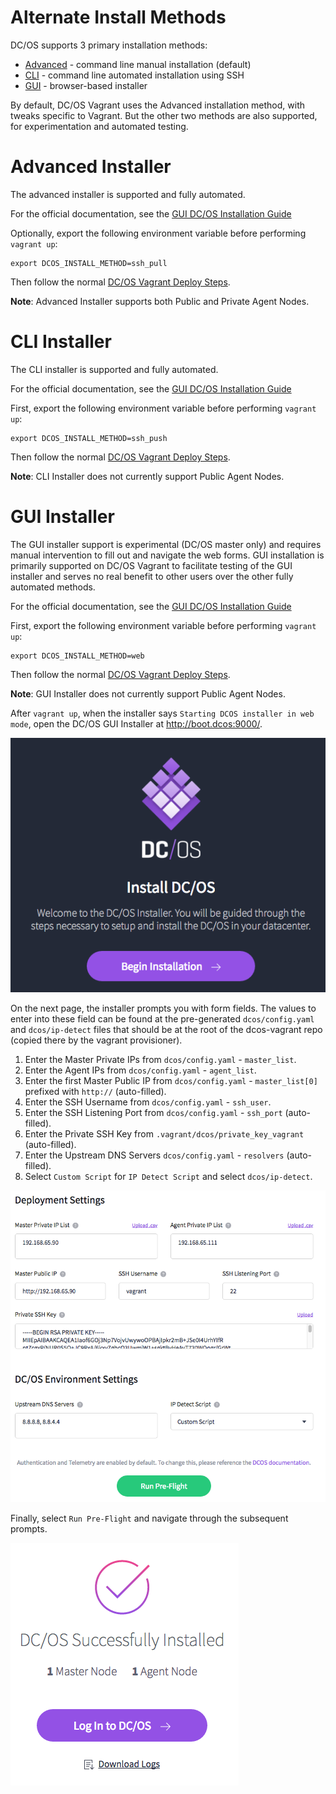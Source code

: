# Alternate Install Methods

DC/OS supports 3 primary installation methods:

- [Advanced](#advanced-installer) - command line manual installation (default)
- [CLI](#cli-installer) - command line automated installation using SSH
- [GUI](#gui-installer) - browser-based installer

By default, DC/OS Vagrant uses the Advanced installation method, with tweaks specific to Vagrant. But the other two methods are also supported, for experimentation and automated testing.

# Advanced Installer

The advanced installer is supported and fully automated.

For the official documentation, see the [GUI DC/OS Installation Guide](https://dcos.io/docs/latest/administration/installing/custom/advanced/)

Optionally, export the following environment variable before performing `vagrant up`:

```
export DCOS_INSTALL_METHOD=ssh_pull
```

Then follow the normal [DC/OS Vagrant Deploy Steps](/docs/deploy.md).

**Note**: Advanced Installer supports both Public and Private Agent Nodes.


# CLI Installer

The CLI installer is supported and fully automated.

For the official documentation, see the [GUI DC/OS Installation Guide](https://dcos.io/docs/latest/administration/installing/custom/cli/)

First, export the following environment variable before performing `vagrant up`:

```
export DCOS_INSTALL_METHOD=ssh_push
```

Then follow the normal [DC/OS Vagrant Deploy Steps](/docs/deploy.md).

**Note**: CLI Installer does not currently support Public Agent Nodes.


# GUI Installer

The GUI installer support is experimental (DC/OS master only) and requires manual intervention to fill out and navigate the web forms. GUI installation is primarily supported on DC/OS Vagrant to facilitate testing of the GUI installer and serves no real benefit to other users over the other fully automated methods.

For the official documentation, see the [GUI DC/OS Installation Guide](https://dcos.io/docs/latest/administration/installing/custom/gui/)

First, export the following environment variable before performing `vagrant up`:

```
export DCOS_INSTALL_METHOD=web
```

Then follow the normal [DC/OS Vagrant Deploy Steps](/docs/deploy.md).

**Note**: GUI Installer does not currently support Public Agent Nodes.

After `vagrant up`, when the installer says `Starting DCOS installer in web mode`, open the DC/OS GUI Installer at <http://boot.dcos:9000/>.

![DC/OS GUI Installer Landing Page](imgs/gui-install-landing.png)

On the next page, the installer prompts you with form fields. The values to enter into these field can be found at the pre-generated `dcos/config.yaml` and `dcos/ip-detect` files that should be at the root of the dcos-vagrant repo (copied there by the vagrant provisioner).

1. Enter the Master Private IPs from `dcos/config.yaml` - `master_list`.
1. Enter the Agent IPs from `dcos/config.yaml` - `agent_list`.
1. Enter the first Master Public IP from `dcos/config.yaml` - `master_list[0]` prefixed with `http://` (auto-filled).
1. Enter the SSH Username from `dcos/config.yaml` - `ssh_user`.
1. Enter the SSH Listening Port from `dcos/config.yaml` - `ssh_port` (auto-filled).
1. Enter the Private SSH Key from `.vagrant/dcos/private_key_vagrant` (auto-filled).
1. Enter the Upstream DNS Servers `dcos/config.yaml` - `resolvers` (auto-filled).
1. Select `Custom Script` for `IP Detect Script` and select `dcos/ip-detect`.

![DC/OS GUI Installer Form](imgs/gui-install-form.png)

Finally, select `Run Pre-Flight` and navigate through the subsequent prompts.

![DC/OS GUI Installer Success Page](imgs/gui-install-success.png)
